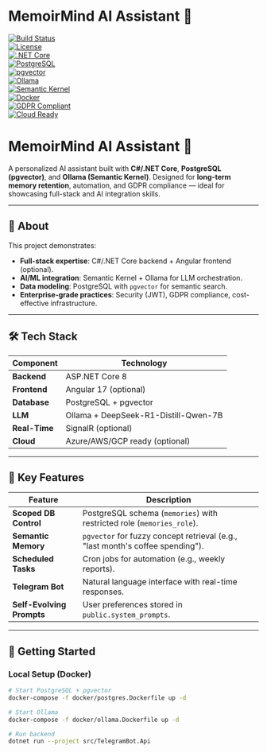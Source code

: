 # MemoirMind AI Assistant 🧠

[![Build Status](https://github.com/abusalehnayeem/memoirmind-ai-assistant/actions/workflows/build-deploy.yml/badge.svg)](https://github.com/abusalehnayeem/memoirmind-ai-assistant/actions)  
[![License](https://img.shields.io/github/license/abusalehnayeem/memoirmind-ai-assistant )](https://github.com/abusalehnayeem/memoirmind-ai-assistant/blob/main/LICENSE)  
[![.NET Core](https://img.shields.io/badge/.NET-Core-blue?logo=dotnet)]( https://dotnet.microsoft.com/)  
[![PostgreSQL](https://img.shields.io/badge/PostgreSQL-3161C2?logo=postgresql)]( https://www.postgresql.org/)  
[![pgvector](https://img.shields.io/badge/pgvector-546e7a?logo=postgresql)]( https://github.com/pgvector/pgvector)  
[![Ollama](https://img.shields.io/badge/Ollama-FF6B6B?logo=ollama)]( https://ollama.ai/)  
[![Semantic Kernel](https://img.shields.io/badge/Semantic_Kernel-0078D7?logo=microsoft)]( https://learn.microsoft.com/en-us/semantic-kernel/)  
[![Docker](https://img.shields.io/badge/Docker-2496ED?logo=docker)]( https://www.docker.com/)  
[![GDPR Compliant](https://img.shields.io/badge/GDPR-Compliant-4285F4?logo=data:image/svg+xml;base64,PHN2ZyB3aWR0aD0iMTAiIGhlaWdodD0iMTAiIHZpZXdCb3g9IjAgMCAxMCAxMCIgeG1sbnM9Imh0dHA6Ly93d3cudzMub3JnLzIwMDAvc3ZnIj48cGF0aCBkPSJNMCAwaDEwVjEwSDBWMEgweiIgZmlsbD0iIzQyODVGNCIvPjwvc3ZnPg==)](docs/GDPR-Compliance.md)  
[![Cloud Ready]( https://img.shields.io/badge/Cloud_Ready-Azure%2FAWS%2FGCP-333 )](docs/Skills-Demonstrated.md#cloud--devops)  

# MemoirMind AI Assistant 🧠

A personalized AI assistant built with **C#/.NET Core**, **PostgreSQL (pgvector)**, and **Ollama (Semantic Kernel)**. Designed for **long-term memory retention**, automation, and GDPR compliance — ideal for showcasing full-stack and AI integration skills.

---

## 🎯 About  
This project demonstrates:
- **Full-stack expertise**: C#/.NET Core backend + Angular frontend (optional).
- **AI/ML integration**: Semantic Kernel + Ollama for LLM orchestration.
- **Data modeling**: PostgreSQL with `pgvector` for semantic search.
- **Enterprise-grade practices**: Security (JWT), GDPR compliance, cost-effective infrastructure.

---

## 🛠️ Tech Stack
| Component          | Technology                     |
|--------------------|--------------------------------|
| **Backend**        | ASP.NET Core 8                 |
| **Frontend**       | Angular 17 (optional)          |
| **Database**       | PostgreSQL + pgvector          |
| **LLM**            | Ollama + DeepSeek-R1-Distill-Qwen-7B |
| **Real-Time**      | SignalR (optional)             |
| **Cloud**          | Azure/AWS/GCP ready (optional) |

---

## 🌟 Key Features
| Feature              | Description                                                                 |
|----------------------|-----------------------------------------------------------------------------|
| **Scoped DB Control**| PostgreSQL schema (`memories`) with restricted role (`memories_role`).     |
| **Semantic Memory**  | `pgvector` for fuzzy concept retrieval (e.g., "last month's coffee spending").|
| **Scheduled Tasks**  | Cron jobs for automation (e.g., weekly reports).                            |
| **Telegram Bot**     | Natural language interface with real-time responses.                        |
| **Self-Evolving Prompts** | User preferences stored in `public.system_prompts`.                     |

---

## 🚀 Getting Started
### Local Setup (Docker)
```bash
# Start PostgreSQL + pgvector
docker-compose -f docker/postgres.Dockerfile up -d

# Start Ollama
docker-compose -f docker/ollama.Dockerfile up -d

# Run backend
dotnet run --project src/TelegramBot.Api
